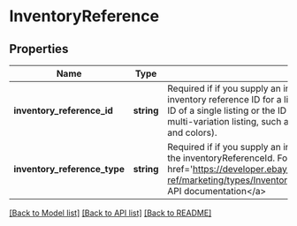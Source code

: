 # InventoryReference

## Properties
Name | Type | Description | Notes
------------ | ------------- | ------------- | -------------
**inventory_reference_id** | **string** | Required if if you supply an inventoryReferenceType The seller&#39;s inventory reference ID for a listing. An inventory reference is either the ID of a single listing or the ID of the parent of an item group listing (a multi-variation listing, such as a shirt that is available in multiple sizes and colors). | [optional] 
**inventory_reference_type** | **string** | Required if if you supply an inventoryReferenceId Indicates the type of the inventoryReferenceId. For implementation help, refer to &lt;a href&#x3D;&#39;https://developer.ebay.com/devzone/rest/api-ref/marketing/types/InventoryReferenceTypeEnum.html&#39;&gt;eBay API documentation&lt;/a&gt; | [optional] 

[[Back to Model list]](../README.md#documentation-for-models) [[Back to API list]](../README.md#documentation-for-api-endpoints) [[Back to README]](../README.md)



